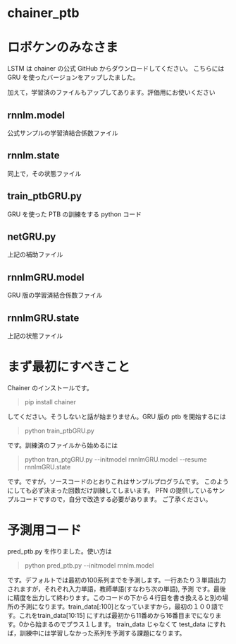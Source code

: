 # chainer_ptb

ロボケンのみなさま
=================

LSTM は chainer の公式 GitHub からダウンロードしてください。
こちらには GRU を使ったバージョンをアップしたました。

加えて，学習済のファイルもアップしてあります。評価用にお使いください

rnnlm.model
-----------
公式サンプルの学習済結合係数ファイル

rnnlm.state
-----------
同上で，その状態ファイル

train_ptbGRU.py
---------------
GRU を使った PTB の訓練をする python コード

netGRU.py
---------
上記の補助ファイル

rnnlmGRU.model
--------------
GRU 版の学習済結合係数ファイル

rnnlmGRU.state
--------------
上記の状態ファイル


まず最初にすべきこと
===================
Chainer のインストールです。

> pip install chainer

してください。そうしないと話が始まりません。GRU 版の ptb を開始するには

> python train_ptbGRU.py

です。訓練済のファイルから始めるには

> python tran_ptgGRU.py --initmodel rnnlmGRU.model --resume rnnlmGRU.state

です。ですが，ソースコードのとおりこれはサンプルプログラムです。
このようにしても必ず決まった回数だけ訓練してしまいます。
PFN の提供しているサンプルコードですので，自分で改造する必要があります。
ご了承ください。

予測用コード
===========
pred_ptb.py を作りました。使い方は

> python pred_ptb.py --initmodel rnnlm.model

です。デフォルトでは最初の100系列までを予測します。一行あたり３単語出力されますが，それぞれ入力単語，教師単語(すなわち次の単語), 予測 です。最後に精度を出力して終わります。このコードの下から４行目を書き換えると別の場所の予測になります。train_data[:100]となっていますから，最初の１００語です。これをtrain_data[10:15] にすれば最初から11番めから16番目までになります。0から始まるのでプラス１します。
train_data じゃなくて test_data にすれば，訓練中には学習しなかった系列を予測する課題になります。

